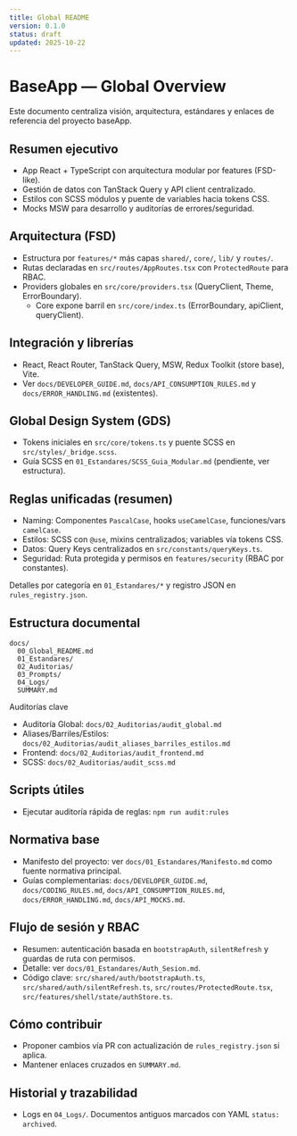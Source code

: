 ```yaml
---
title: Global README
version: 0.1.0
status: draft
updated: 2025-10-22
---
```


# BaseApp — Global Overview

Este documento centraliza visión, arquitectura, estándares y enlaces de referencia del proyecto baseApp.

## Resumen ejecutivo
- App React + TypeScript con arquitectura modular por features (FSD-like).
- Gestión de datos con TanStack Query y API client centralizado.
- Estilos con SCSS módulos y puente de variables hacia tokens CSS.
- Mocks MSW para desarrollo y auditorías de errores/seguridad.

## Arquitectura (FSD)
- Estructura por `features/*` más capas `shared/`, `core/`, `lib/` y `routes/`.
- Rutas declaradas en `src/routes/AppRoutes.tsx` con `ProtectedRoute` para RBAC.
- Providers globales en `src/core/providers.tsx` (QueryClient, Theme, ErrorBoundary).
  - Core expone barril en `src/core/index.ts` (ErrorBoundary, apiClient, queryClient).

## Integración y librerías
- React, React Router, TanStack Query, MSW, Redux Toolkit (store base), Vite.
- Ver `docs/DEVELOPER_GUIDE.md`, `docs/API_CONSUMPTION_RULES.md` y `docs/ERROR_HANDLING.md` (existentes).

## Global Design System (GDS)
- Tokens iniciales en `src/core/tokens.ts` y puente SCSS en `src/styles/_bridge.scss`.
- Guía SCSS en `01_Estandares/SCSS_Guia_Modular.md` (pendiente, ver estructura).

## Reglas unificadas (resumen)
- Naming: Componentes `PascalCase`, hooks `useCamelCase`, funciones/vars `camelCase`.
- Estilos: SCSS con `@use`, mixins centralizados; variables vía tokens CSS.
- Datos: Query Keys centralizados en `src/constants/queryKeys.ts`.
- Seguridad: Ruta protegida y permisos en `features/security` (RBAC por constantes).

Detalles por categoría en `01_Estandares/*` y registro JSON en `rules_registry.json`.

## Estructura documental
```
docs/
  00_Global_README.md
  01_Estandares/
  02_Auditorias/
  03_Prompts/
  04_Logs/
  SUMMARY.md
```

Auditorías clave
- Auditoría Global: `docs/02_Auditorias/audit_global.md`
- Aliases/Barriles/Estilos: `docs/02_Auditorias/audit_aliases_barriles_estilos.md`
- Frontend: `docs/02_Auditorias/audit_frontend.md`
- SCSS: `docs/02_Auditorias/audit_scss.md`

## Scripts útiles
- Ejecutar auditoría rápida de reglas: `npm run audit:rules`

## Normativa base
- Manifesto del proyecto: ver `docs/01_Estandares/Manifesto.md` como fuente normativa principal.
- Guías complementarias: `docs/DEVELOPER_GUIDE.md`, `docs/CODING_RULES.md`, `docs/API_CONSUMPTION_RULES.md`, `docs/ERROR_HANDLING.md`, `docs/API_MOCKS.md`.

## Flujo de sesión y RBAC
- Resumen: autenticación basada en `bootstrapAuth`, `silentRefresh` y guardas de ruta con permisos.
- Detalle: ver `docs/01_Estandares/Auth_Sesion.md`.
- Código clave: `src/shared/auth/bootstrapAuth.ts`, `src/shared/auth/silentRefresh.ts`, `src/routes/ProtectedRoute.tsx`, `src/features/shell/state/authStore.ts`.

## Cómo contribuir
- Proponer cambios vía PR con actualización de `rules_registry.json` si aplica.
- Mantener enlaces cruzados en `SUMMARY.md`.

## Historial y trazabilidad
- Logs en `04_Logs/`. Documentos antiguos marcados con YAML `status: archived`.
